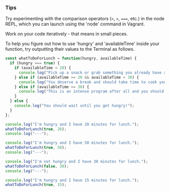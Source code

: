 ### Tips

Try experimenting with the comparison operators (`<`, `>`, `===`, etc.) in the node REPL, which you can launch using the 'node' command in Vagrant.

Work on your code iteratively - that means in small pieces.

To help you figure out how to use 'hungry' and 'availableTime' inside your function, try outputting their values to the Terminal as follows.

```javascript
const whatToDoForLunch = function(hungry, availableTime) {
  if (hungry === true) {
    if (availableTime < 20) {
      console.log("Pick up a snack or grab something you already have at home.");
    } else if (availableTime >= 20 && availableTime < 30) {
      console.log("You deserve a break and should take time to cook yourself a tasty meal.");
    } else if (availableTime >= 30) {
      console.log("This is an intense program after all and you should probably reconsider.");
    }
  } else {
    console.log("You should wait until you get hungry!");
  }
};

console.log("I'm hungry and I have 20 minutes for lunch.");
whatToDoForLunch(true, 20);
console.log("---");

console.log("I'm hungry and I have 50 minutes for lunch.");
whatToDoForLunch(true, 50);
console.log("---");

console.log("I'm not hungry and I have 30 minutes for lunch.");
whatToDoForLunch(false, 30);
console.log("---");

console.log("I'm hungry and I have 15 minutes for lunch.");
whatToDoForLunch(true, 15);
```